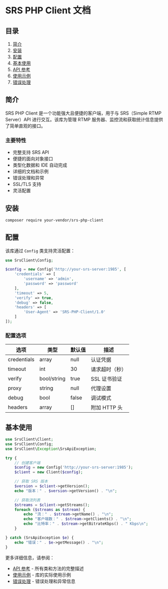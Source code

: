 # SRS PHP Client 文档

## 目录

1. [简介](#简介)
2. [安装](#安装)
3. [配置](#配置)
4. [基本使用](#基本使用)
5. [API 参考](api-reference.md)
6. [使用示例](examples.md)
7. [错误处理](error-handling.md)

## 简介

SRS PHP Client 是一个功能强大且便捷的客户端，用于与 SRS（Simple RTMP Server）API 进行交互。该库为管理 RTMP 服务器、监控流和获取统计信息提供了简单直观的接口。

### 主要特性

- 完整支持 SRS API
- 便捷的面向对象接口
- 类型化数据和 IDE 自动完成
- 详细的文档和示例
- 错误处理和异常
- SSL/TLS 支持
- 灵活配置

## 安装

```bash
composer require your-vendor/srs-php-client
```

## 配置

该库通过 `Config` 类支持灵活配置：

```php
use SrsClient\Config;

$config = new Config('http://your-srs-server:1985', [
    'credentials' => [
        'username' => 'admin',
        'password' => 'password'
    ],
    'timeout' => 5,
    'verify' => true,
    'debug' => false,
    'headers' => [
        'User-Agent' => 'SRS-PHP-Client/1.0'
    ]
]);
```

### 配置选项

| 选项 | 类型 | 默认值 | 描述 |
|------|------|--------|------|
| credentials | array | null | 认证凭据 |
| timeout | int | 30 | 请求超时（秒） |
| verify | bool/string | true | SSL 证书验证 |
| proxy | string | null | 代理设置 |
| debug | bool | false | 调试模式 |
| headers | array | [] | 附加 HTTP 头 |

## 基本使用

```php
use SrsClient\Client;
use SrsClient\Config;
use SrsClient\Exception\SrsApiException;

try {
    // 创建客户端
    $config = new Config('http://your-srs-server:1985');
    $client = new Client($config);

    // 获取 SRS 版本
    $version = $client->getVersion();
    echo "版本：" . $version->getVersion() . "\n";

    // 获取流列表
    $streams = $client->getStreams();
    foreach ($streams as $stream) {
        echo "流：" . $stream->getName() . "\n";
        echo "客户端数：" . $stream->getClients() . "\n";
        echo "比特率：" . $stream->getBitrateKbps() . " Kbps\n";
    }

} catch (SrsApiException $e) {
    echo "错误：" . $e->getMessage() . "\n";
}
```

更多详细信息，请参阅：
- [API 参考](api-reference.md) - 所有类和方法的完整描述
- [使用示例](examples.md) - 库的实际使用示例
- [错误处理](error-handling.md) - 错误处理和异常信息 